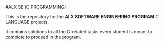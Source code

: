 #ALX SE (C PROGRAMMING)

This is the repository for the **ALX SOFTWARE ENGINEERING PROGRAM** C LANGUAGE projects.

It contains solutions to all the C-related tasks every student is meant to complete to proceed in the program.
